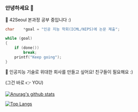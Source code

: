 ### 안녕하세요 👋

🌱 42Seoul 본과정 공부 중입니다 :)

``` c
char	*goal = "인공 지능 학회(ICML/NIPS)에 논문 제출";

while (goal)
{
	if (done())
		break;
	printf("Keep going");
}
```

👯 인공지능 기술로 위대한 회사를 만들고 싶어요! 친구들이 필요해요 :)

(그건 바로 👉 YOU)


[![Anurag's github stats](https://github-readme-stats.vercel.app/api?username=LKhoon&show_icons=true&theme=dark)](https://github.com/anuraghazra/github-readme-stats)

<!-- 깃 레포 블록 붙여서 표기 // 안에 href 영역 링크와 src 영역 링크 해당 레포로 수정
<a href="https://github.com/LKhoon/42seoul_kilee">
  <img align="center" src="https://github-readme-stats.vercel.app/api/pin/?username=LKhoon&repo=42seoul_kilee&theme=dark" />
</a>
<a href="https://github.com/anuraghazra/convoychat">
  <img align="center" src="https://github-readme-stats.vercel.app/api/pin/?username=anuraghazra&repo=convoychat&theme=dark" />
</a>
-->
[![Top Langs](https://github-readme-stats.vercel.app/api/top-langs/?username=LKhoon&layout=compact&theme=dark)]()
